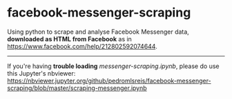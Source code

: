 # facebook-messenger-scraping
Using python to scrape and analyse Facebook Messenger data, **downloaded as HTML from Facebook** as in https://www.facebook.com/help/212802592074644.

___

If you're having **trouble loading** *messenger-scraping.ipynb*, please do use this Jupyter's nbviewer: https://nbviewer.jupyter.org/github/pedromlsreis/facebook-messenger-scraping/blob/master/scraping-messenger.ipynb
